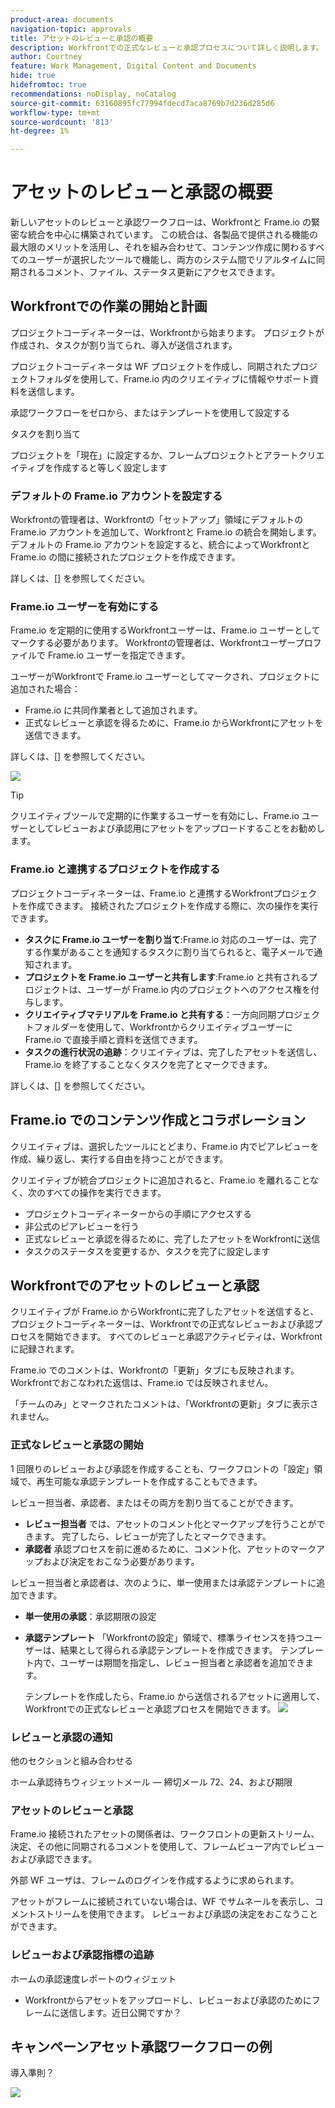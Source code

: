 ```yaml
---
product-area: documents
navigation-topic: approvals
title: アセットのレビューと承認の概要
description: Workfrontでの正式なレビューと承認プロセスについて詳しく説明します。
author: Courtney
feature: Work Management, Digital Content and Documents
hide: true
hidefromtoc: true
recommendations: noDisplay, noCatalog
source-git-commit: 63160895fc77994fdecd7aca8769b7d236d285d6
workflow-type: tm+mt
source-wordcount: '813'
ht-degree: 1%

---
```



# アセットのレビューと承認の概要

新しいアセットのレビューと承認ワークフローは、Workfrontと Frame.io の緊密な統合を中心に構築されています。 この統合は、各製品で提供される機能の最大限のメリットを活用し、それを組み合わせて、コンテンツ作成に関わるすべてのユーザーが選択したツールで機能し、両方のシステム間でリアルタイムに同期されるコメント、ファイル、ステータス更新にアクセスできます。

<!-- link to frame docs-->

## Workfrontでの作業の開始と計画

プロジェクトコーディネーターは、Workfrontから始まります。 プロジェクトが作成され、タスクが割り当てられ、導入が送信されます。

プロジェクトコーディネータは WF プロジェクトを作成し、同期されたプロジェクトフォルダを使用して、Frame.io 内のクリエイティブに情報やサポート資料を送信します。

承認ワークフローをゼロから、またはテンプレートを使用して設定する

タスクを割り当て

プロジェクトを「現在」に設定するか、フレームプロジェクトとアラートクリエイティブを作成すると等しく設定します

### デフォルトの Frame.io アカウントを設定する

Workfrontの管理者は、Workfrontの「セットアップ」領域にデフォルトの Frame.io アカウントを追加して、Workfrontと Frame.io の統合を開始します。 デフォルトの Frame.io アカウントを設定すると、統合によってWorkfrontと Frame.io の間に接続されたプロジェクトを作成できます。

詳しくは、[] を参照してください。


<!-- in procedure article we need to cover how groups work with projects and how the frame account is associated with a group. And that accounts other than the default can be added on a 1:1 basis using the dev token. -->


### Frame.io ユーザーを有効にする

Frame.io を定期的に使用するWorkfrontユーザーは、Frame.io ユーザーとしてマークする必要があります。 Workfrontの管理者は、Workfrontユーザープロファイルで Frame.io ユーザーを指定できます。

ユーザーがWorkfrontで Frame.io ユーザーとしてマークされ、プロジェクトに追加された場合：

* Frame.io に共同作業者として追加されます。
* 正式なレビューと承認を得るために、Frame.io からWorkfrontにアセットを送信できます。

詳しくは、[] を参照してください。

![](assets/Frame-enabled-user.png)

>[!TIP]
>
>クリエイティブツールで定期的に作業するユーザーを有効にし、Frame.io ユーザーとしてレビューおよび承認用にアセットをアップロードすることをお勧めします。

### Frame.io と連携するプロジェクトを作成する

プロジェクトコーディネーターは、Frame.io と連携するWorkfrontプロジェクトを作成できます。 接続されたプロジェクトを作成する際に、次の操作を実行できます。

* **タスクに Frame.io ユーザーを割り当て**:Frame.io 対応のユーザーは、完了する作業があることを通知するタスクに割り当てられると、電子メールで通知されます。
* **プロジェクトを Frame.io ユーザーと共有します**:Frame.io と共有されるプロジェクトは、ユーザーが Frame.io 内のプロジェクトへのアクセス権を付与します。
* **クリエイティブマテリアルを Frame.io と共有する**：一方向同期プロジェクトフォルダーを使用して、Workfrontからクリエイティブユーザーに Frame.io で直接手順と資料を送信できます。
* **タスクの進行状況の追跡**：クリエイティブは、完了したアセットを送信し、Frame.io を終了することなくタスクを完了とマークできます。

詳しくは、[] を参照してください。

<!--Preassign approval templates to asks coming in the future-->


## Frame.io でのコンテンツ作成とコラボレーション

クリエイティブは、選択したツールにとどまり、Frame.io 内でピアレビューを作成、繰り返し、実行する自由を持つことができます。

クリエイティブが統合プロジェクトに追加されると、Frame.io を離れることなく、次のすべての操作を実行できます。

* プロジェクトコーディネーターからの手順にアクセスする
* 非公式のピアレビューを行う
* 正式なレビューと承認を得るために、完了したアセットをWorkfrontに送信
* タスクのステータスを変更するか、タスクを完了に設定します
<!-- * Notification of decision
* Upload new versions of connected assets marked as needs more work < will automatically connect>-->


## Workfrontでのアセットのレビューと承認

クリエイティブが Frame.io からWorkfrontに完了したアセットを送信すると、プロジェクトコーディネーターは、Workfrontでの正式なレビューおよび承認プロセスを開始できます。 すべてのレビューと承認アクティビティは、Workfrontに記録されます。

Frame.io でのコメントは、Workfrontの「更新」タブにも反映されます。 Workfrontでおこなわれた返信は、Frame.io では反映されません。

「チームのみ」とマークされたコメントは、「Workfrontの更新」タブに表示されません。

### 正式なレビューと承認の開始

1 回限りのレビューおよび承認を作成することも、ワークフロントの「設定」領域で、再生可能な承認テンプレートを作成することもできます。

レビュー担当者、承認者、またはその両方を割り当てることができます。

* **レビュー担当者** では、アセットのコメント化とマークアップを行うことができます。 完了したら、レビューが完了したとマークできます。 <!--example of when to add reviewers-->
* **承認者** 承認プロセスを前に進めるために、コメント化、アセットのマークアップおよび決定をおこなう必要があります。

レビュー担当者と承認者は、次のように、単一使用または承認テンプレートに追加できます。

<!--can also assign teams and set deadline-->

* **単一使用の承認**：承認期限の設定

* **承認テンプレート**
「Workfrontの設定」領域で、標準ライセンスを持つユーザーは、結果として得られる承認テンプレートを作成できます。 テンプレート内で、ユーザーは期間を指定し、レビュー担当者と承認者を追加できます。 <!--do we want to mention any upcoming plans here? -->

  テンプレートを作成したら、Frame.io から送信されるアセットに適用して、Workfrontでの正式なレビューと承認プロセスを開始できます。
  ![](assets/assign-template.png)

<!-- can set timreframe which calculates deadline once approval is started. >

    For more information, see [Create and manage Approval Templates](/)<!--don't forget link-->

### レビューと承認の通知

他のセクションと組み合わせる

ホーム承認待ちウィジェットメール — 締切メール 72、24、および期限

<!-- upload assets directly to workfront to be reviewed in Frame.io/ Will have to send manually at first

Reviewer/approver needs to go through email to get to frame vier
-->

### アセットのレビューと承認

Frame.io 接続されたアセットの関係者は、ワークフロントの更新ストリーム、決定、その他に同期されるコメントを使用して、フレームビューア内でレビューおよび承認できます。

<!-- include screenshot from frame.io-->

外部 WF ユーザは、フレームのログインを作成するように求められます。

アセットがフレームに接続されていない場合は、WF でサムネールを表示し、コメントストリームを使用できます。 レビューおよび承認の決定をおこなうことができます。

### レビューおよび承認指標の追跡

ホームの承認速度レポートのウィジェット

<!--
### Published approved assets to Adobe Experience Manager Assets

Use the native integration to send approved assets to AEM.
-->


* Workfrontからアセットをアップロードし、レビューおよび承認のためにフレームに送信します。近日公開ですか？

## キャンペーンアセット承認ワークフローの例

導入準則？

![](assets/example-workflow.png) <!-- probbly need a different version of this but add something similar rather than typing all out?-->